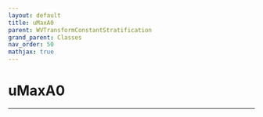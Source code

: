```yaml
---
layout: default
title: uMaxA0
parent: WVTransformConstantStratification
grand_parent: Classes
nav_order: 50
mathjax: true
---
```


#  uMaxA0




---

